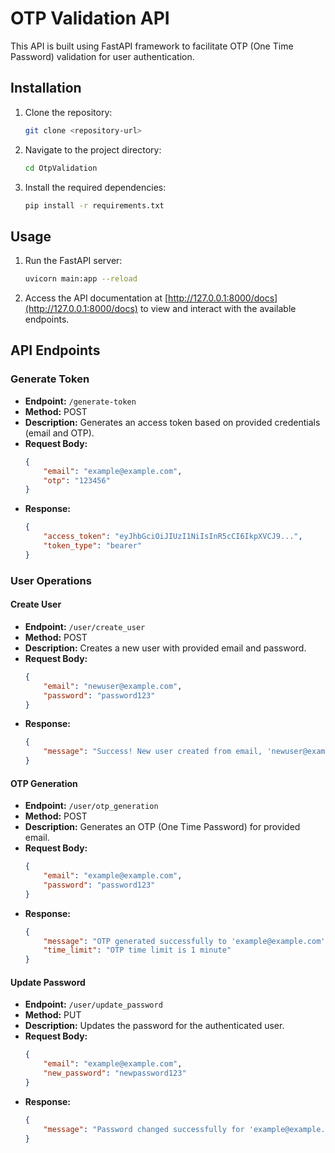 # OTP Validation API

This API is built using FastAPI framework to facilitate OTP (One Time Password) validation for user authentication.

## Installation

1. Clone the repository:
    ```bash
    git clone <repository-url>
    ```

2. Navigate to the project directory:
    ```bash
    cd OtpValidation
    ```

3. Install the required dependencies:
    ```bash
    pip install -r requirements.txt
    ```

## Usage

1. Run the FastAPI server:
    ```bash
    uvicorn main:app --reload
    ```

2. Access the API documentation at [http://127.0.0.1:8000/docs](http://127.0.0.1:8000/docs) to view and interact with the available endpoints.

## API Endpoints

### Generate Token

- **Endpoint:** `/generate-token`
- **Method:** POST
- **Description:** Generates an access token based on provided credentials (email and OTP).
- **Request Body:**
    ```json
    {
        "email": "example@example.com",
        "otp": "123456"
    }
    ```
- **Response:**
    ```json
    {
        "access_token": "eyJhbGciOiJIUzI1NiIsInR5cCI6IkpXVCJ9...",
        "token_type": "bearer"
    }
    ```

### User Operations

#### Create User

- **Endpoint:** `/user/create_user`
- **Method:** POST
- **Description:** Creates a new user with provided email and password.
- **Request Body:**
    ```json
    {
        "email": "newuser@example.com",
        "password": "password123"
    }
    ```
- **Response:**
    ```json
    {
        "message": "Success! New user created from email, 'newuser@example.com'"
    }
    ```

#### OTP Generation

- **Endpoint:** `/user/otp_generation`
- **Method:** POST
- **Description:** Generates an OTP (One Time Password) for provided email.
- **Request Body:**
    ```json
    {
        "email": "example@example.com",
        "password": "password123"
    }
    ```
- **Response:**
    ```json
    {
        "message": "OTP generated successfully to 'example@example.com'",
        "time_limit": "OTP time limit is 1 minute"
    }
    ```

#### Update Password

- **Endpoint:** `/user/update_password`
- **Method:** PUT
- **Description:** Updates the password for the authenticated user.
- **Request Body:**
    ```json
    {
        "email": "example@example.com",
        "new_password": "newpassword123"
    }
    ```
- **Response:**
    ```json
    {
        "message": "Password changed successfully for 'example@example.com'"
    }
    ```
